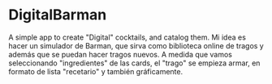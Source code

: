 # DigitalBarman
A simple app to create "Digital" cocktails, and catalog them.
Mi idea es hacer un simulador de Barman, que sirva como biblioteca online de tragos y además que se puedan hacer tragos nuevos.
A medida que vamos seleccionando "ingredientes" de las cards, el "trago" se empieza armar, en formato de lista "recetario" y también gráficamente.

